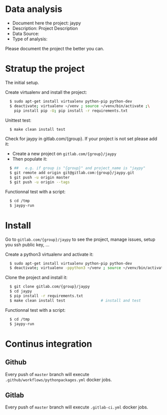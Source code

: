 # Data analysis
- Document here the project: jaypy
- Description: Project Description
- Data Source:
- Type of analysis:

Please document the project the better you can.

# Stratup the project

The initial setup.

Create virtualenv and install the project:
```bash
  $ sudo apt-get install virtualenv python-pip python-dev
  $ deactivate; virtualenv ~/venv ; source ~/venv/bin/activate ;\
    pip install pip -U; pip install -r requirements.txt
```

Unittest test:
```bash
  $ make clean install test
```

Check for jaypy in gitlab.com/{group}.
If your project is not set please add it:

- Create a new project on `gitlab.com/{group}/jaypy`
- Then populate it:

```bash
  $ ##   e.g. if group is "{group}" and project_name is "jaypy"
  $ git remote add origin git@gitlab.com:{group}/jaypy.git
  $ git push -u origin master
  $ git push -u origin --tags
```

Functionnal test with a script:
```bash
  $ cd /tmp
  $ jaypy-run
```
# Install
Go to `gitlab.com/{group}/jaypy` to see the project, manage issues,
setup you ssh public key, ...

Create a python3 virtualenv and activate it:
```bash
  $ sudo apt-get install virtualenv python-pip python-dev
  $ deactivate; virtualenv -ppython3 ~/venv ; source ~/venv/bin/activate
```

Clone the project and install it:
```bash
  $ git clone gitlab.com/{group}/jaypy
  $ cd jaypy
  $ pip install -r requirements.txt
  $ make clean install test                # install and test
```
Functionnal test with a script:
```bash
  $ cd /tmp
  $ jaypy-run
``` 

# Continus integration
## Github 
Every push of `master` branch will execute `.github/workflows/pythonpackages.yml` docker jobs.
## Gitlab
Every push of `master` branch will execute `.gitlab-ci.yml` docker jobs.
